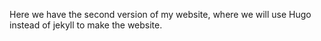 Here we have the second version of my website, where we will use Hugo instead of jekyll to make the website.
